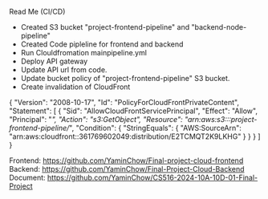 Read Me (CI/CD)

- Created S3 bucket "project-frontend-pipeline" and "backend-node-pipeline"
- Created Code pipleline for frontend and backend
- Run Clouldfromation mainpipeline.yml
- Deploy API gateway
- Update API url from code.
- Update bucket policy of "project-frontend-pipeline" S3 bucket.
- Create invalidation of CloudFront

{
"Version": "2008-10-17",
"Id": "PolicyForCloudFrontPrivateContent",
"Statement": [
{
"Sid": "AllowCloudFrontServicePrincipal",
"Effect": "Allow",
"Principal": "*",
"Action": "s3:GetObject",
"Resource": "arn:aws:s3:::project-frontend-pipeline/*",
"Condition": {
"StringEquals": {
"AWS:SourceArn": "arn:aws:cloudfront::361769602049:distribution/E2TCMQT2K9LKHG"
}
}
}
]
}

Frontend: https://github.com/YaminChow/Final-project-cloud-frontend
Backend: https://github.com/YaminChow/Final-Project-Cloud-Backend
Document: https://github.com/YaminChow/CS516-2024-10A-10D-01-Final-Project
